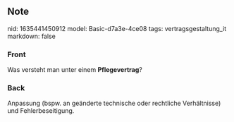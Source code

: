 ## Note
nid: 1635441450912
model: Basic-d7a3e-4ce08
tags: vertragsgestaltung_it
markdown: false

### Front
Was versteht man unter einem <b>Pflegevertrag</b>?

### Back
Anpassung (bspw. an geänderte technische oder rechtliche Verhältnisse) und Fehlerbeseitigung.
